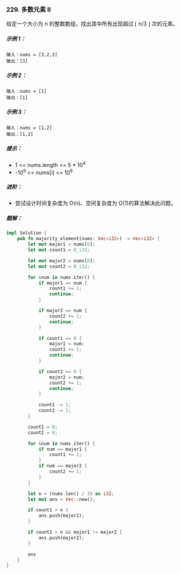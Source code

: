 ### 229. 多数元素 II
给定一个大小为 n 的整数数组，找出其中所有出现超过 ⌊ n/3 ⌋ 次的元素。



##### 示例 1：
```
输入：nums = [3,2,3]
输出：[3]
```

##### 示例 2：
```
输入：nums = [1]
输出：[1]
```

##### 示例 3：
```
输入：nums = [1,2]
输出：[1,2]
```

##### 提示：
- 1 <= nums.length <= 5 * 10<sup>4</sup>
- -10<sup>9</sup> <= nums[i] <= 10<sup>9</sup>


##### 进阶：
- 尝试设计时间复杂度为 O(n)、空间复杂度为 O(1)的算法解决此问题。

##### 题解：
```rust
impl Solution {
    pub fn majority_element(nums: Vec<i32>) -> Vec<i32> {
        let mut major1 = nums[0];
        let mut count1 = 0_i32;

        let mut major2 = nums[0];
        let mut count2 = 0_i32;

        for &num in nums.iter() {
            if major1 == num {
                count1 += 1;
                continue;
            }

            if major2 == num {
                count2 += 1;
                continue;
            }

            if count1 == 0 {
                major1 = num;
                count1 += 1;
                continue;
            }

            if count2 == 0 {
                major2 = num;
                count2 += 1;
                continue;
            }

            count1 -= 1;
            count2 -= 1;
        }

        count1 = 0;
        count2 = 0;

        for &num in nums.iter() {
            if num == major1 {
                count1 += 1;
            }
            if num == major2 {
                count2 += 1;
            }
        }

        let n = (nums.len() / 3) as i32;
        let mut ans = Vec::new();

        if count1 > n {
            ans.push(major1);
        }

        if count2 > n && major1 != major2 {
            ans.push(major2);
        }

        ans
    }
}
```
